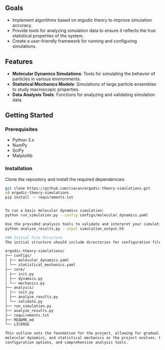 ## Goals
- Implement algorithms based on ergodic theory to improve simulation accuracy.
- Provide tools for analyzing simulation data to ensure it reflects the true statistical properties of the system.
- Create a user-friendly framework for running and configuring simulations.

## Features
- **Molecular Dynamics Simulations**: Tools for simulating the behavior of particles in various environments.
- **Statistical Mechanics Models**: Simulations of large particle ensembles to study macroscopic properties.
- **Data Analysis Tools**: Functions for analyzing and validating simulation data.

## Getting Started
### Prerequisites
- Python 3.x
- NumPy
- SciPy
- Matplotlib

### Installation
Clone the repository and install the required dependencies:
```bash
git clone https://github.com/csacan/ergodic-theory-simulations.git
cd ergodic-theory-simulations
pip install -r requirements.txt


To run a basic molecular dynamics simulation:
python run_simulation.py --config configs/molecular_dynamics.yaml

Use the provided analysis tools to validate and interpret your simulation data:
python analyze_results.py --input simulation_output.h5

### Initial File Structure
The initial structure should include directories for configuration files, core simulation code, and analysis tools.

ergodic-theory-simulations/
├── configs/
│ ├── molecular_dynamics.yaml
│ └── statistical_mechanics.yaml
├── core/
│ ├── init.py
│ ├── dynamics.py
│ └── mechanics.py
├── analysis/
│ ├── init.py
│ ├── analyze_results.py
│ └── validate.py
├── run_simulation.py
├── analyze_results.py
├── requirements.txt
├── README.md
└── LICENSE

This outline sets the foundation for the project, allowing for gradual deep dives into specific areas of ergodic theory,
molecular dynamics, and statistical mechanics as the project evolves. Future updates will include detailed algorithm implementations,
configuration options, and comprehensive analysis tools.

